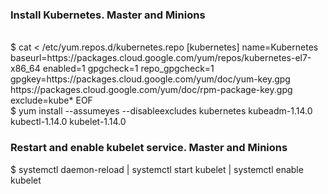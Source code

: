 ### Install Kubernetes. **Master and Minions**
<br />
$ cat <<EOF > /etc/yum.repos.d/kubernetes.repo
[kubernetes]
name=Kubernetes
baseurl=https://packages.cloud.google.com/yum/repos/kubernetes-el7-x86_64
enabled=1
gpgcheck=1
repo_gpgcheck=1
gpgkey=https://packages.cloud.google.com/yum/doc/yum-key.gpg
        https://packages.cloud.google.com/yum/doc/rpm-package-key.gpg
exclude=kube*
EOF
<br />
$ yum install --assumeyes --disableexcludes kubernetes kubeadm-1.14.0 kubectl-1.14.0 kubelet-1.14.0

### Restart and enable kubelet service. **Master and Minions**
$ systemctl daemon-reload | systemctl start kubelet | systemctl enable kubelet

